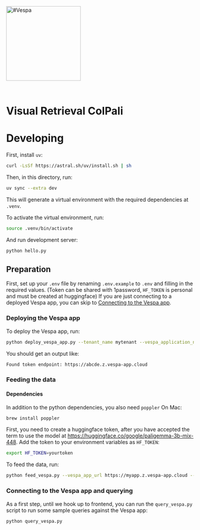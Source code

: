 <!-- Copyright Vespa.ai. Licensed under the terms of the Apache 2.0 license. See LICENSE in the project root. -->

<picture>
  <source media="(prefers-color-scheme: dark)" srcset="https://assets.vespa.ai/logos/Vespa-logo-green-RGB.svg">
  <source media="(prefers-color-scheme: light)" srcset="https://assets.vespa.ai/logos/Vespa-logo-dark-RGB.svg">
  <img alt="#Vespa" width="200" src="https://assets.vespa.ai/logos/Vespa-logo-dark-RGB.svg" style="margin-bottom: 25px;">
</picture>

# Visual Retrieval ColPali


# Developing

First, install `uv`:
  
```bash
curl -LsSf https://astral.sh/uv/install.sh | sh
```

Then, in this directory, run:

```bash
uv sync --extra dev
```

This will generate a virtual environment with the required dependencies at `.venv`.

To activate the virtual environment, run:

```bash
source .venv/bin/activate
```

And run development server:

```bash
python hello.py
```

## Preparation

First, set up your `.env` file by renaming `.env.example` to `.env` and filling in the required values.
(Token can be shared with 1password, `HF_TOKEN` is personal and must be created at huggingface)
If you are just connecting to a deployed Vespa app, you can skip to [Connecting to the Vespa app](#connecting-to-the-vespa-app-and-querying).

### Deploying the Vespa app

To deploy the Vespa app, run:

```bash
python deploy_vespa_app.py --tenant_name mytenant --vespa_application_name myapp --token_id_write mytokenid_write --token_id_read mytokenid_read
```

You should get an output like:

```bash
Found token endpoint: https://abcde.z.vespa-app.cloud
````

### Feeding the data

#### Dependencies

In addition to the python dependencies, you also need `poppler`
On Mac:

```bash
brew install poppler
```

First, you need to create a huggingface token, after you have accepted the term to use the model at https://huggingface.co/google/paligemma-3b-mix-448.
Add the token to your environment variables as `HF_TOKEN`:

```bash
export HF_TOKEN=yourtoken
```

To feed the data, run:

```bash
python feed_vespa.py --vespa_app_url https://myapp.z.vespa-app.cloud --vespa_cloud_secret_token mysecrettoken
```

### Connecting to the Vespa app and querying

As a first step, until we hook up to frontend, you can run the `query_vespa.py` script to run some sample queries against the Vespa app:

```bash
python query_vespa.py
```
